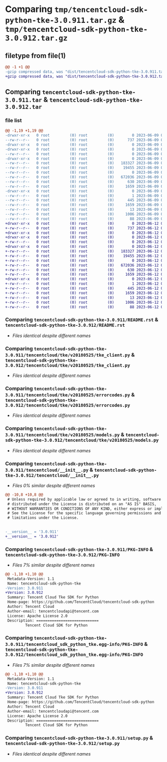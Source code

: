 # Comparing `tmp/tencentcloud-sdk-python-tke-3.0.911.tar.gz` & `tmp/tencentcloud-sdk-python-tke-3.0.912.tar.gz`

## filetype from file(1)

```diff
@@ -1 +1 @@
-gzip compressed data, was "dist/tencentcloud-sdk-python-tke-3.0.911.tar", last modified: Fri Jun  9 02:29:49 2023, max compression
+gzip compressed data, was "dist/tencentcloud-sdk-python-tke-3.0.912.tar", last modified: Mon Jun 12 03:14:37 2023, max compression
```

## Comparing `tencentcloud-sdk-python-tke-3.0.911.tar` & `tencentcloud-sdk-python-tke-3.0.912.tar`

### file list

```diff
@@ -1,19 +1,19 @@
-drwxr-xr-x   0 root         (0) root         (0)        0 2023-06-09 02:29:49.000000 tencentcloud-sdk-python-tke-3.0.911/
--rw-r--r--   0 root         (0) root         (0)      737 2023-06-09 02:29:49.000000 tencentcloud-sdk-python-tke-3.0.911/README.rst
-drwxr-xr-x   0 root         (0) root         (0)        0 2023-06-09 02:29:49.000000 tencentcloud-sdk-python-tke-3.0.911/tencentcloud/
-drwxr-xr-x   0 root         (0) root         (0)        0 2023-06-09 02:29:49.000000 tencentcloud-sdk-python-tke-3.0.911/tencentcloud/tke/
--rw-r--r--   0 root         (0) root         (0)        0 2023-06-09 02:29:49.000000 tencentcloud-sdk-python-tke-3.0.911/tencentcloud/tke/__init__.py
-drwxr-xr-x   0 root         (0) root         (0)        0 2023-06-09 02:29:49.000000 tencentcloud-sdk-python-tke-3.0.911/tencentcloud/tke/v20180525/
--rw-r--r--   0 root         (0) root         (0)   183327 2023-06-09 02:29:49.000000 tencentcloud-sdk-python-tke-3.0.911/tencentcloud/tke/v20180525/tke_client.py
--rw-r--r--   0 root         (0) root         (0)    19455 2023-06-09 02:29:49.000000 tencentcloud-sdk-python-tke-3.0.911/tencentcloud/tke/v20180525/errorcodes.py
--rw-r--r--   0 root         (0) root         (0)        0 2023-06-09 02:29:49.000000 tencentcloud-sdk-python-tke-3.0.911/tencentcloud/tke/v20180525/__init__.py
--rw-r--r--   0 root         (0) root         (0)   672036 2023-06-09 02:29:49.000000 tencentcloud-sdk-python-tke-3.0.911/tencentcloud/tke/v20180525/models.py
--rw-r--r--   0 root         (0) root         (0)      630 2023-06-09 02:29:49.000000 tencentcloud-sdk-python-tke-3.0.911/tencentcloud/__init__.py
--rw-r--r--   0 root         (0) root         (0)     1659 2023-06-09 02:29:49.000000 tencentcloud-sdk-python-tke-3.0.911/PKG-INFO
-drwxr-xr-x   0 root         (0) root         (0)        0 2023-06-09 02:29:49.000000 tencentcloud-sdk-python-tke-3.0.911/tencentcloud_sdk_python_tke.egg-info/
--rw-r--r--   0 root         (0) root         (0)        1 2023-06-09 02:29:49.000000 tencentcloud-sdk-python-tke-3.0.911/tencentcloud_sdk_python_tke.egg-info/dependency_links.txt
--rw-r--r--   0 root         (0) root         (0)      445 2023-06-09 02:29:49.000000 tencentcloud-sdk-python-tke-3.0.911/tencentcloud_sdk_python_tke.egg-info/SOURCES.txt
--rw-r--r--   0 root         (0) root         (0)     1659 2023-06-09 02:29:49.000000 tencentcloud-sdk-python-tke-3.0.911/tencentcloud_sdk_python_tke.egg-info/PKG-INFO
--rw-r--r--   0 root         (0) root         (0)       13 2023-06-09 02:29:49.000000 tencentcloud-sdk-python-tke-3.0.911/tencentcloud_sdk_python_tke.egg-info/top_level.txt
--rw-r--r--   0 root         (0) root         (0)     1006 2023-06-09 02:29:49.000000 tencentcloud-sdk-python-tke-3.0.911/setup.py
--rw-r--r--   0 root         (0) root         (0)       88 2023-06-09 02:29:49.000000 tencentcloud-sdk-python-tke-3.0.911/setup.cfg
+drwxr-xr-x   0 root         (0) root         (0)        0 2023-06-12 03:14:37.000000 tencentcloud-sdk-python-tke-3.0.912/
+-rw-r--r--   0 root         (0) root         (0)      737 2023-06-12 03:14:37.000000 tencentcloud-sdk-python-tke-3.0.912/README.rst
+drwxr-xr-x   0 root         (0) root         (0)        0 2023-06-12 03:14:37.000000 tencentcloud-sdk-python-tke-3.0.912/tencentcloud/
+drwxr-xr-x   0 root         (0) root         (0)        0 2023-06-12 03:14:37.000000 tencentcloud-sdk-python-tke-3.0.912/tencentcloud/tke/
+-rw-r--r--   0 root         (0) root         (0)        0 2023-06-12 03:14:37.000000 tencentcloud-sdk-python-tke-3.0.912/tencentcloud/tke/__init__.py
+drwxr-xr-x   0 root         (0) root         (0)        0 2023-06-12 03:14:37.000000 tencentcloud-sdk-python-tke-3.0.912/tencentcloud/tke/v20180525/
+-rw-r--r--   0 root         (0) root         (0)   183327 2023-06-12 03:14:37.000000 tencentcloud-sdk-python-tke-3.0.912/tencentcloud/tke/v20180525/tke_client.py
+-rw-r--r--   0 root         (0) root         (0)    19455 2023-06-12 03:14:37.000000 tencentcloud-sdk-python-tke-3.0.912/tencentcloud/tke/v20180525/errorcodes.py
+-rw-r--r--   0 root         (0) root         (0)        0 2023-06-12 03:14:37.000000 tencentcloud-sdk-python-tke-3.0.912/tencentcloud/tke/v20180525/__init__.py
+-rw-r--r--   0 root         (0) root         (0)   672036 2023-06-12 03:14:37.000000 tencentcloud-sdk-python-tke-3.0.912/tencentcloud/tke/v20180525/models.py
+-rw-r--r--   0 root         (0) root         (0)      630 2023-06-12 03:14:37.000000 tencentcloud-sdk-python-tke-3.0.912/tencentcloud/__init__.py
+-rw-r--r--   0 root         (0) root         (0)     1659 2023-06-12 03:14:37.000000 tencentcloud-sdk-python-tke-3.0.912/PKG-INFO
+drwxr-xr-x   0 root         (0) root         (0)        0 2023-06-12 03:14:37.000000 tencentcloud-sdk-python-tke-3.0.912/tencentcloud_sdk_python_tke.egg-info/
+-rw-r--r--   0 root         (0) root         (0)        1 2023-06-12 03:14:37.000000 tencentcloud-sdk-python-tke-3.0.912/tencentcloud_sdk_python_tke.egg-info/dependency_links.txt
+-rw-r--r--   0 root         (0) root         (0)      445 2023-06-12 03:14:37.000000 tencentcloud-sdk-python-tke-3.0.912/tencentcloud_sdk_python_tke.egg-info/SOURCES.txt
+-rw-r--r--   0 root         (0) root         (0)     1659 2023-06-12 03:14:37.000000 tencentcloud-sdk-python-tke-3.0.912/tencentcloud_sdk_python_tke.egg-info/PKG-INFO
+-rw-r--r--   0 root         (0) root         (0)       13 2023-06-12 03:14:37.000000 tencentcloud-sdk-python-tke-3.0.912/tencentcloud_sdk_python_tke.egg-info/top_level.txt
+-rw-r--r--   0 root         (0) root         (0)     1006 2023-06-12 03:14:37.000000 tencentcloud-sdk-python-tke-3.0.912/setup.py
+-rw-r--r--   0 root         (0) root         (0)       88 2023-06-12 03:14:37.000000 tencentcloud-sdk-python-tke-3.0.912/setup.cfg
```

### Comparing `tencentcloud-sdk-python-tke-3.0.911/README.rst` & `tencentcloud-sdk-python-tke-3.0.912/README.rst`

 * *Files identical despite different names*

### Comparing `tencentcloud-sdk-python-tke-3.0.911/tencentcloud/tke/v20180525/tke_client.py` & `tencentcloud-sdk-python-tke-3.0.912/tencentcloud/tke/v20180525/tke_client.py`

 * *Files identical despite different names*

### Comparing `tencentcloud-sdk-python-tke-3.0.911/tencentcloud/tke/v20180525/errorcodes.py` & `tencentcloud-sdk-python-tke-3.0.912/tencentcloud/tke/v20180525/errorcodes.py`

 * *Files identical despite different names*

### Comparing `tencentcloud-sdk-python-tke-3.0.911/tencentcloud/tke/v20180525/models.py` & `tencentcloud-sdk-python-tke-3.0.912/tencentcloud/tke/v20180525/models.py`

 * *Files identical despite different names*

### Comparing `tencentcloud-sdk-python-tke-3.0.911/tencentcloud/__init__.py` & `tencentcloud-sdk-python-tke-3.0.912/tencentcloud/__init__.py`

 * *Files 0% similar despite different names*

```diff
@@ -10,8 +10,8 @@
 # Unless required by applicable law or agreed to in writing, software
 # distributed under the License is distributed on an "AS IS" BASIS,
 # WITHOUT WARRANTIES OR CONDITIONS OF ANY KIND, either express or implied.
 # See the License for the specific language governing permissions and
 # limitations under the License.
 
 
-__version__ = '3.0.911'
+__version__ = '3.0.912'
```

### Comparing `tencentcloud-sdk-python-tke-3.0.911/PKG-INFO` & `tencentcloud-sdk-python-tke-3.0.912/PKG-INFO`

 * *Files 7% similar despite different names*

```diff
@@ -1,10 +1,10 @@
 Metadata-Version: 1.1
 Name: tencentcloud-sdk-python-tke
-Version: 3.0.911
+Version: 3.0.912
 Summary: Tencent Cloud Tke SDK for Python
 Home-page: https://github.com/TencentCloud/tencentcloud-sdk-python
 Author: Tencent Cloud
 Author-email: tencentcloudapi@tencent.com
 License: Apache License 2.0
 Description: ============================
         Tencent Cloud SDK for Python
```

### Comparing `tencentcloud-sdk-python-tke-3.0.911/tencentcloud_sdk_python_tke.egg-info/PKG-INFO` & `tencentcloud-sdk-python-tke-3.0.912/tencentcloud_sdk_python_tke.egg-info/PKG-INFO`

 * *Files 7% similar despite different names*

```diff
@@ -1,10 +1,10 @@
 Metadata-Version: 1.1
 Name: tencentcloud-sdk-python-tke
-Version: 3.0.911
+Version: 3.0.912
 Summary: Tencent Cloud Tke SDK for Python
 Home-page: https://github.com/TencentCloud/tencentcloud-sdk-python
 Author: Tencent Cloud
 Author-email: tencentcloudapi@tencent.com
 License: Apache License 2.0
 Description: ============================
         Tencent Cloud SDK for Python
```

### Comparing `tencentcloud-sdk-python-tke-3.0.911/setup.py` & `tencentcloud-sdk-python-tke-3.0.912/setup.py`

 * *Files identical despite different names*

